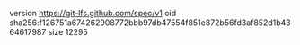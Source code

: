 version https://git-lfs.github.com/spec/v1
oid sha256:f126751a674262908772bbb97db47554f851e872b56fd3af852d1b4364617987
size 12295
